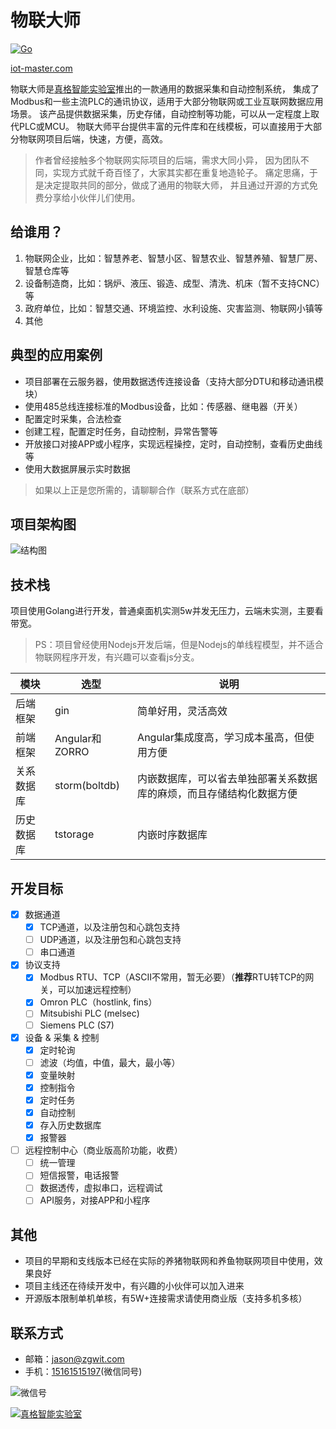 # 物联大师

[![Go](https://github.com/zgwit/iot-master/actions/workflows/go.yml/badge.svg)](https://github.com/zgwit/iot-master/actions/workflows/go.yml)

[iot-master.com](https://iot-master.com)

物联大师是[真格智能实验室](https://labs.zgwit.com)推出的一款通用的数据采集和自动控制系统，
集成了Modbus和一些主流PLC的通讯协议，适用于大部分物联网或工业互联网数据应用场景。
该产品提供数据采集，历史存储，自动控制等功能，可以从一定程度上取代PLC或MCU。
物联大师平台提供丰富的元件库和在线模板，可以直接用于大部分物联网项目后端，快速，方便，高效。

> 作者曾经接触多个物联网实际项目的后端，需求大同小异， 因为团队不同，实现方式就千奇百怪了，大家其实都在重复地造轮子。
> 痛定思痛，于是决定提取共同的部分，做成了通用的物联大师， 并且通过开源的方式免费分享给小伙伴儿们使用。

## 给谁用？

1. 物联网企业，比如：智慧养老、智慧小区、智慧农业、智慧养殖、智慧厂房、智慧仓库等
2. 设备制造商，比如：锅炉、液压、锻造、成型、清洗、机床（暂不支持CNC）等
3. 政府单位，比如：智慧交通、环境监控、水利设施、灾害监测、物联网小镇等
4. 其他


## 典型的应用案例

- 项目部署在云服务器，使用数据透传连接设备（支持大部分DTU和移动通讯模块）
- 使用485总线连接标准的Modbus设备，比如：传感器、继电器（开关）
- 配置定时采集，合法检查
- 创建工程，配置定时任务，自动控制，异常告警等
- 开放接口对接APP或小程序，实现远程操控，定时，自动控制，查看历史曲线等
- 使用大数据屏展示实时数据

> 如果以上正是您所需的，请聊聊合作（联系方式在底部）


## 项目架构图

![结构图](https://github.com/zgwit/iot-master/raw/main/docs/frame.svg)

## 技术栈

项目使用Golang进行开发，普通桌面机实测5w并发无压力，云端未实测，主要看带宽。

> PS：项目曾经使用Nodejs开发后端，但是Nodejs的单线程模型，并不适合物联网程序开发，有兴趣可以查看js分支。


| 模块        | 选型    |  说明  |
| --------   | -----   | ---- |
| 后端框架     | gin    | 简单好用，灵活高效   |
| 前端框架     | Angular和ZORRO    |  Angular集成度高，学习成本虽高，但使用方便  |
| 关系数据库   | storm(boltdb)    |  内嵌数据库，可以省去单独部署关系数据库的麻烦，而且存储结构化数据方便  |
| 历史数据库   | tstorage | 内嵌时序数据库 |

## 开发目标

- [x] 数据通道
    - [x] TCP通道，以及注册包和心跳包支持
    - [ ] UDP通道，以及注册包和心跳包支持
    - [ ] 串口通道
- [x] 协议支持
    - [x] Modbus RTU、TCP（ASCII不常用，暂无必要）（**推荐**RTU转TCP的网关，可以加速远程控制）
    - [x] Omron PLC（hostlink, fins）
    - [ ] Mitsubishi PLC (melsec)
    - [ ] Siemens PLC (S7)
- [x] 设备 & 采集 & 控制
    - [x] 定时轮询
    - [ ] 滤波（均值，中值，最大，最小等）
    - [x] 变量映射
    - [x] 控制指令
    - [x] 定时任务
    - [x] 自动控制
    - [x] 存入历史数据库
    - [x] 报警器
- [ ] 远程控制中心（商业版高阶功能，收费）
    - [ ] 统一管理
    - [ ] 短信报警，电话报警
    - [ ] 数据透传，虚拟串口，远程调试
    - [ ] API服务，对接APP和小程序
    
## 其他

- 项目的早期和支线版本已经在实际的养猪物联网和养鱼物联网项目中使用，效果良好
- 项目主线还在待续开发中，有兴趣的小伙伴可以加入进来
- 开源版本限制单机单核，有5W+连接需求请使用商业版（支持多机多核）

## 联系方式

- 邮箱：[jason@zgwit.com](mailto:jason@zgwit.com)
- 手机：[15161515197](tel:15161515197)(微信同号)

![微信号](https://labs.zgwit.com/qrcode.jpg)

[![真格智能实验室](https://labs.zgwit.com/logo.png)](https://labs.zgwit.com)
